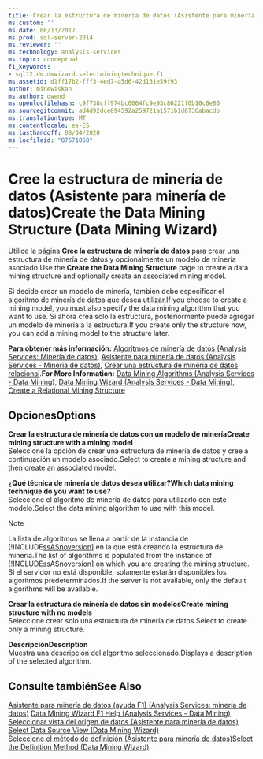 ```yaml
---
title: Crear la estructura de minería de datos (Asistente para minería de datos) | Microsoft Docs
ms.custom: ''
ms.date: 06/13/2017
ms.prod: sql-server-2014
ms.reviewer: ''
ms.technology: analysis-services
ms.topic: conceptual
f1_keywords:
- sql12.dm.dmwizard.selectminingtechnique.f1
ms.assetid: d1ff17b2-fff3-4ed7-a5d6-42d131e59f93
author: minewiskan
ms.author: owend
ms.openlocfilehash: c9f738cff974bc0064fc9e93c86221f0b10c6e80
ms.sourcegitcommit: ad4d92dce894592a259721a1571b1d8736abacdb
ms.translationtype: MT
ms.contentlocale: es-ES
ms.lasthandoff: 08/04/2020
ms.locfileid: "87671858"
---
```

# <a name="create-the-data-mining-structure-data-mining-wizard"></a><span data-ttu-id="dc0b8-102">Cree la estructura de minería de datos (Asistente para minería de datos)</span><span class="sxs-lookup"><span data-stu-id="dc0b8-102">Create the Data Mining Structure (Data Mining Wizard)</span></span>
  <span data-ttu-id="dc0b8-103">Utilice la página **Cree la estructura de minería de datos** para crear una estructura de minería de datos y opcionalmente un modelo de minería asociado.</span><span class="sxs-lookup"><span data-stu-id="dc0b8-103">Use the **Create the Data Mining Structure** page to create a data mining structure and optionally create an associated mining model.</span></span>  
  
 <span data-ttu-id="dc0b8-104">Si decide crear un modelo de minería, también debe especificar el algoritmo de minería de datos que desea utilizar.</span><span class="sxs-lookup"><span data-stu-id="dc0b8-104">If you choose to create a mining model, you must also specify the data mining algorithm that you want to use.</span></span> <span data-ttu-id="dc0b8-105">Si ahora crea solo la estructura, posteriormente puede agregar un modelo de minería a la estructura.</span><span class="sxs-lookup"><span data-stu-id="dc0b8-105">If you create only the structure now, you can add a mining model to the structure later.</span></span>  
  
 <span data-ttu-id="dc0b8-106">**Para obtener más información:** [Algoritmos de minería de datos &#40;Analysis Services: Minería de datos&#41;](data-mining/data-mining-algorithms-analysis-services-data-mining.md), [Asistente para minería de datos &#40;Analysis Services - Minería de datos&#41;](data-mining/data-mining-wizard-analysis-services-data-mining.md), [Crear una estructura de minería de datos relacional](data-mining/create-a-relational-mining-structure.md).</span><span class="sxs-lookup"><span data-stu-id="dc0b8-106">**For More Information:** [Data Mining Algorithms &#40;Analysis Services - Data Mining&#41;](data-mining/data-mining-algorithms-analysis-services-data-mining.md), [Data Mining Wizard &#40;Analysis Services - Data Mining&#41;](data-mining/data-mining-wizard-analysis-services-data-mining.md), [Create a Relational Mining Structure](data-mining/create-a-relational-mining-structure.md)</span></span>  
  
## <a name="options"></a><span data-ttu-id="dc0b8-107">Opciones</span><span class="sxs-lookup"><span data-stu-id="dc0b8-107">Options</span></span>  
 <span data-ttu-id="dc0b8-108">**Crear la estructura de minería de datos con un modelo de minería**</span><span class="sxs-lookup"><span data-stu-id="dc0b8-108">**Create mining structure with a mining model**</span></span>  
 <span data-ttu-id="dc0b8-109">Seleccione la opción de crear una estructura de minería de datos y cree a continuación un modelo asociado.</span><span class="sxs-lookup"><span data-stu-id="dc0b8-109">Select to create a mining structure and then create an associated model.</span></span>  
  
 <span data-ttu-id="dc0b8-110">**¿Qué técnica de minería de datos desea utilizar?**</span><span class="sxs-lookup"><span data-stu-id="dc0b8-110">**Which data mining technique do you want to use?**</span></span>  
 <span data-ttu-id="dc0b8-111">Seleccione el algoritmo de minería de datos para utilizarlo con este modelo.</span><span class="sxs-lookup"><span data-stu-id="dc0b8-111">Select the data mining algorithm to use with this model.</span></span>  
  
> [!NOTE]  
>  <span data-ttu-id="dc0b8-112">La lista de algoritmos se llena a partir de la instancia de [!INCLUDE[ssASnoversion](../includes/ssasnoversion-md.md)] en la que está creando la estructura de minería.</span><span class="sxs-lookup"><span data-stu-id="dc0b8-112">The list of algorithms is populated from the instance of [!INCLUDE[ssASnoversion](../includes/ssasnoversion-md.md)] on which you are creating the mining structure.</span></span> <span data-ttu-id="dc0b8-113">Si el servidor no está disponible, solamente estarán disponibles los algoritmos predeterminados.</span><span class="sxs-lookup"><span data-stu-id="dc0b8-113">If the server is not available, only the default algorithms will be available.</span></span>  
  
 <span data-ttu-id="dc0b8-114">**Crear la estructura de minería de datos sin modelos**</span><span class="sxs-lookup"><span data-stu-id="dc0b8-114">**Create mining structure with no models**</span></span>  
 <span data-ttu-id="dc0b8-115">Seleccione crear solo una estructura de minería de datos.</span><span class="sxs-lookup"><span data-stu-id="dc0b8-115">Select to create only a mining structure.</span></span>  
  
 <span data-ttu-id="dc0b8-116">**Descripción**</span><span class="sxs-lookup"><span data-stu-id="dc0b8-116">**Description**</span></span>  
 <span data-ttu-id="dc0b8-117">Muestra una descripción del algoritmo seleccionado.</span><span class="sxs-lookup"><span data-stu-id="dc0b8-117">Displays a description of the selected algorithm.</span></span>  
  
## <a name="see-also"></a><span data-ttu-id="dc0b8-118">Consulte también</span><span class="sxs-lookup"><span data-stu-id="dc0b8-118">See Also</span></span>  
 <span data-ttu-id="dc0b8-119">[Asistente para minería de datos (ayuda F1) &#40;Analysis Services: minería de datos&#41;](data-mining-wizard-f1-help-analysis-services-data-mining.md) </span><span class="sxs-lookup"><span data-stu-id="dc0b8-119">[Data Mining Wizard F1 Help &#40;Analysis Services - Data Mining&#41;](data-mining-wizard-f1-help-analysis-services-data-mining.md) </span></span>  
 <span data-ttu-id="dc0b8-120">[Seleccionar vista del origen de datos &#40;Asistente para minería de datos&#41;](select-data-source-view-data-mining-wizard.md) </span><span class="sxs-lookup"><span data-stu-id="dc0b8-120">[Select Data Source View &#40;Data Mining Wizard&#41;](select-data-source-view-data-mining-wizard.md) </span></span>  
 [<span data-ttu-id="dc0b8-121">Seleccione el método de definición &#40;Asistente para minería de datos&#41;</span><span class="sxs-lookup"><span data-stu-id="dc0b8-121">Select the Definition Method &#40;Data Mining Wizard&#41;</span></span>](select-the-definition-method-data-mining-wizard.md)  
  
  
